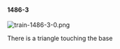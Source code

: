 #### 1486-3
![train-1486-3-0.png](https://github.com/lil-lab/nlvr/raw/master/nlvr/train/images/74/train-1486-3-0.png "train-1486-3-0.png")

There is a triangle touching the base